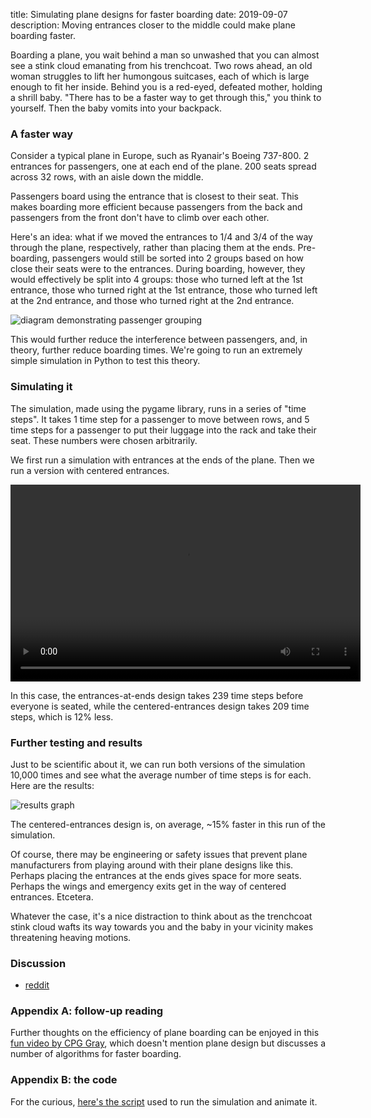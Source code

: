 title: Simulating plane designs for faster boarding
date: 2019-09-07
description: Moving entrances closer to the middle could make plane boarding faster.

Boarding a plane, you wait behind a man so unwashed that you can almost see a stink cloud emanating from his trenchcoat. Two rows ahead, an old woman struggles to lift her humongous suitcases, each of which is large enough to fit her inside. Behind you is a red-eyed, defeated mother, holding a shrill baby. "There has to be a faster way to get through this," you think to yourself. Then the baby vomits into your backpack.

### A faster way
Consider a typical plane in Europe, such as Ryanair's Boeing 737-800. 2 entrances for passengers, one at each end of the plane. 200 seats spread across 32 rows, with an aisle down the middle.

Passengers board using the entrance that is closest to their seat. This makes boarding more efficient because passengers from the back and passengers from the front don't have to climb over each other.

Here's an idea: what if we moved the entrances to 1/4 and 3/4 of the way through the plane, respectively, rather than placing them at the ends. Pre-boarding, passengers would still be sorted into 2 groups based on how close their seats were to the entrances. During boarding, however, they would effectively be split into 4 groups: those who turned left at the 1st entrance, those who turned right at the 1st entrance, those who turned left at the 2nd entrance, and those who turned right at the 2nd entrance.

<img src="{{ url_for('static', filename='img/plane-boarding/plane-design.png') }}"
     alt="diagram demonstrating passenger grouping"
     class="centered">

This would further reduce the interference between passengers, and, in theory, further reduce boarding times. We're going to run an extremely simple simulation in Python to test this theory.

### Simulating it
The simulation, made using the pygame library, runs in a series of "time steps". It takes 1 time step for a passenger to move between rows, and 5 time steps for a passenger to put their luggage into the rack and take their seat. These numbers were chosen arbitrarily.

We first run a simulation with entrances at the ends of the plane. Then we run a version with centered entrances.

<video width="560" height="315" class="centered" controls>
    <source src="{{ url_for('static', filename='video/plane-boarding/simulation.mp4') }}" type="video/mp4">
</video>

In this case, the entrances-at-ends design takes 239 time steps before everyone is seated, while the centered-entrances design takes 209 time steps, which is 12% less.

### Further testing and results
Just to be scientific about it, we can run both versions of the simulation 10,000 times and see what the average number of time steps is for each. Here are the results:

<img src="{{ url_for('static', filename='img/plane-boarding/plane-simulation-results-graph.png') }}"
     alt="results graph"
     class="centered">

The centered-entrances design is, on average, ~15% faster in this run of the simulation.

Of course, there may be engineering or safety issues that prevent plane manufacturers from playing around with their plane designs like this. Perhaps placing the entrances at the ends gives space for more seats. Perhaps the wings and emergency exits get in the way of centered entrances. Etcetera.

Whatever the case, it's a nice distraction to think about as the trenchcoat stink cloud wafts its way towards you and the baby in your vicinity makes threatening heaving motions.

### Discussion
* [reddit](https://kevingal.com/blog/plane-boarding.html)

### Appendix A: follow-up reading
Further thoughts on the efficiency of plane boarding can be enjoyed in this [fun video by CPG Gray](https://www.youtube.com/watch?v=oAHbLRjF0vo), which doesn't mention plane design but discusses a number of algorithms for faster boarding.

### Appendix B: the code
For the curious, [here's the script](https://github.com/Kevinpgalligan/KevingalWebsite/blob/master/experiments/plane-boarding/plane-boarding.py) used to run the simulation and animate it.
